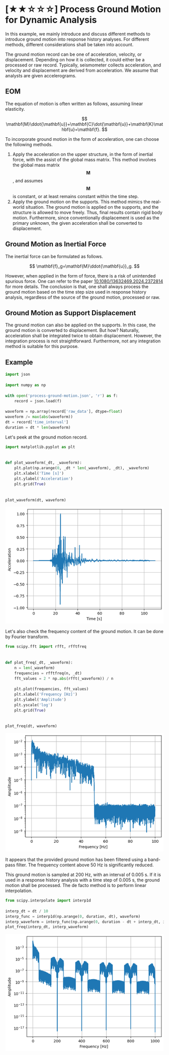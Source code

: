 # [★★☆☆☆] Process Ground Motion for Dynamic Analysis

In this example, we mainly introduce and discuss different methods to introduce ground motion into response history analyses.
For different methods, different considerations shall be taken into account.

The ground motion record can be one of acceleration, velocity, or displacement.
Depending on how it is collected, it could either be a processed or raw record.
Typically, seismometer collects acceleration, and velocity and displacement are derived from acceleration.
We assume that analysts are given accelerograms. 

## EOM

The equation of motion is often written as follows, assuming linear elasticity.

$$
\mathbf{M}\ddot{\mathbf{u}}+\mathbf{C}\dot{\mathbf{u}}+\mathbf{K}\mathbf{u}=\mathbf{f}.
$$

To incorporate ground motion in the form of acceleration, one can choose the following methods.

1.  Apply the acceleration on the upper structure, in the form of inertial force, with the assist of the global mass matrix.
    This method involves the global mass matrix $$\mathbf{M}$$, and assumes $$\mathbf{M}$$ is constant, or at least remains constant within the time step.
2.  Apply the ground motion on the supports.
    This method mimics the real-world situation.
    The ground motion is applied on the supports, and the structure is allowed to move freely.
    Thus, final results contain rigid body motion.
    Furthermore, since conventionally displacement is used as the primary unknown, the given acceleration shall be converted to displacement.

## Ground Motion as Inertial Force

The inertial force can be formulated as follows.

$$
\mathbf{f}_g=\mathbf{M}\ddot{\mathbf{u}}_g.
$$

However, when applied in the form of force, there is a risk of unintended spurious force.
One can refer to the paper [10.1080/13632469.2024.2372814](https://doi.org/10.1080/13632469.2024.2372814) for more details.
The conclusion is that, one shall always process the ground motion based on the time step size used in response history analysis, regardless of the source of the ground motion, processed or raw.

## Ground Motion as Support Displacement

The ground motion can also be applied on the supports.
In this case, the ground motion is converted to displacement.
But how?
Naturally, acceleration shall be integrated twice to obtain displacement.
However, the integration process is not straightforward.
Furthermore, not any integration method is suitable for this purpose.

## Example


```python
import json

import numpy as np

with open('process-ground-motion.json', 'r') as f:
    record = json.load(f)

waveform = np.array(record['raw_data'], dtype=float)
waveform /= max(abs(waveform))
dt = record['time_interval']
duration = dt * len(waveform)
```

Let's peek at the ground motion record.


```python
import matplotlib.pyplot as plt


def plot_waveform(_dt, _waveform):
    plt.plot(np.arange(0, _dt * len(_waveform), _dt), _waveform)
    plt.xlabel('Time [s]')
    plt.ylabel('Acceleration')
    plt.grid(True)


plot_waveform(dt, waveform)
```


    
![png](process-ground-motion_files/process-ground-motion_3_0.png)
    


Let's also check the frequency content of the ground motion.
It can be done by Fourier transform.


```python
from scipy.fft import rfft, rfftfreq


def plot_freq(_dt, _waveform):
    n = len(_waveform)
    frequencies = rfftfreq(n, _dt)
    fft_values = 2 * np.abs(rfft(_waveform)) / n

    plt.plot(frequencies, fft_values)
    plt.xlabel('Frequency [Hz]')
    plt.ylabel('Amplitude')
    plt.yscale('log')
    plt.grid(True)


plot_freq(dt, waveform)
```


    
![png](process-ground-motion_files/process-ground-motion_5_0.png)
    


It appears that the provided ground motion has been filtered using a band-pass filter.
The frequency content above 50 Hz is significantly reduced.

This ground motion is sampled at 200 Hz, with an interval of 0.005 s.
If it is used in a response history analysis with a time step of 0.005 s, the ground motion shall be processed.
The de facto method is to perform linear interpolation.


```python
from scipy.interpolate import interp1d

interp_dt = dt / 10
interp_func = interp1d(np.arange(0, duration, dt), waveform)
interp_waveform = interp_func(np.arange(0, duration - dt + interp_dt, interp_dt))
plot_freq(interp_dt, interp_waveform)
```


    
![png](process-ground-motion_files/process-ground-motion_7_0.png)
    

